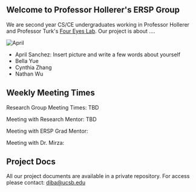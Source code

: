 ## Welcome to Professor Hollerer's ERSP Group

We are second year CS/CE undergraduates working in Professor Hollerer and Professor Turk's [Four Eyes Lab](http://ilab.cs.ucsb.edu/). Our project is about ....


![April](pic) 
* April Sanchez: Insert picture and write a few words about yourself
* Bella Yue
* Cynthia Zhang
* Nathan Wu  


## Weekly Meeting Times

Research Group Meeting Times: TBD

Meeting with Research Mentor: TBD

Meeting with ERSP Grad Mentor:

Meeting with Dr. Mirza:



## Project Docs
All our project documents are available in a private repository. For access please contact: diba@ucsb.edu
